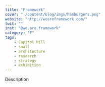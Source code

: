 ```yaml
---
title: "Framework"
cover: "./content/blog/imgs/hamburgers.png"
website: "http://weareframework.com/"
twit: ""
inst: "@we.are.framework"
category: "F"
tags:
    - Capitol Hill
    - small
    - architecture
    - research
    - strategy
    - exhibition
---
```


Description
